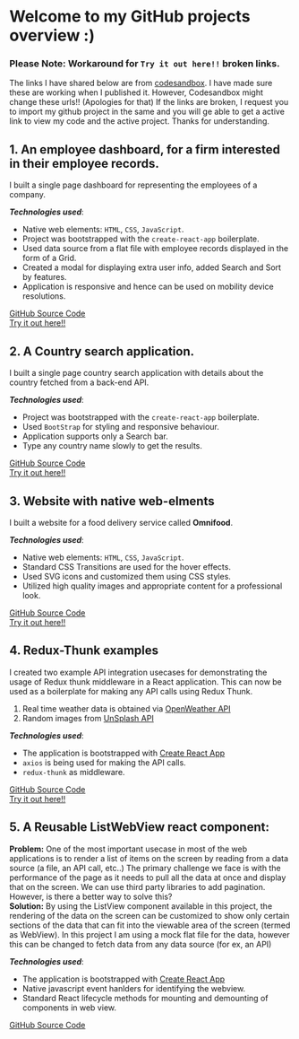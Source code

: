 # Welcome to my GitHub projects overview :)

### Please Note: Workaround for `Try it out here!!` broken links.
 The links I have shared below are from [codesandbox](https://codesandbox.io/). I have made sure these are working when I published it.
 However, Codesandbox might change these urls!! (Apologies for that)
 If the links are broken, I request you to import my github project in the same and you will ge able to get a active link to view my code and the active project. Thanks for understanding.

## 1. An employee dashboard, for a firm interested in their employee records.
I built a single page dashboard for representing the employees of a company.

**_Technologies used_**:  
- Native web elements: `HTML`, `CSS`, `JavaScript`.
- Project was bootstrapped with the `create-react-app` boilerplate.
- Used data source from a flat file with employee records displayed in the form of a Grid.
- Created a modal for displaying extra user info, added Search and Sort by features.
- Application is responsive and hence can be used on mobility device resolutions.

[GitHub Source Code](https://github.com/rv-web-app-dev/employee-dashboard)  
[Try it out here!!](https://codesandbox.io/s/5wpnr48o2k)

## 2. A Country search application.
I built a single page country search application with details about the country fetched from a back-end API.

**_Technologies used_**:  
- Project was bootstrapped with the `create-react-app` boilerplate.
- Used `BootStrap` for styling and responsive behaviour.
- Application supports only a Search bar. 
- Type any country name slowly to get the results.

[GitHub Source Code](https://github.com/rv-web-app-dev/CountrySearch)  
[Try it out here!!](https://codesandbox.io/s/youthful-williams-b183x)

## 3. Website with native web-elments
I built a website for a food delivery service called **Omnifood**.

**_Technologies used_**:  
- Native web elements: `HTML`, `CSS`, `JavaScript`.
- Standard CSS Transitions are used for the hover effects.
- Used SVG icons and customized them using CSS styles.
- Utilized high quality images and appropriate content for a professional look.

[GitHub Source Code](https://github.com/rv-web-app-dev/omnifood)  
[Try it out here!!](https://vynpzyo12y.codesandbox.io/)

## 4. Redux-Thunk examples
I created two example API integration usecases for demonstrating the usage of Redux thunk middleware in a React application. This can now be used as a boilerplate for making any API calls using Redux Thunk.
1. Real time weather data is obtained via [OpenWeather API](http://api.openweathermap.org/data/2.5/weather)
2. Random images from [UnSplash API](https://api.unsplash.com/)

**_Technologies used_**:  
- The application is bootstrapped with [Create React App](https://github.com/facebook/create-react-app) 
- `axios` is being used for making the API calls.
- `redux-thunk` as middleware.

[GitHub Source Code](https://github.com/rv-web-app-dev/redux-thunk-examples)  
[Try it out here!!](https://codesandbox.io/s/lp5lq7mzyl)

## 5. A Reusable ListWebView react component:
**Problem:** One of the most important usecase in most of the web applications is to render a list of items on the screen by reading from a data source (a file, an API call, etc..) The primary challenge we face is with the performance of the page as it needs to pull all the data at once and display that on the screen. We can use third party libraries to add pagination. However, is there a better way to solve this?   
**Solution:** By using the ListView component available in this project, the rendering of the data on the screen can be customized to show only certain sections of the data that can fit into the viewable area of the screen (termed as WebView). 
In this project I am using a mock flat file for the data, however this can be changed to fetch data from any data source (for ex, an API) 

**_Technologies used_**:  
- The application is bootstrapped with [Create React App](https://github.com/facebook/create-react-app) 
- Native javascript event hanlders for identifying the webview.
- Standard React lifecycle methods for mounting and demounting of components in web view.

[GitHub Source Code](https://github.com/rv-web-app-dev/ListWebView)  
